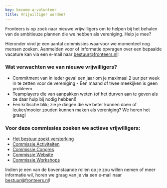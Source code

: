 ```yaml
---
key: become-a-volunteer
title: Vrijwilliger worden?
---
```

Fronteers is op zoek naar nieuwe vrijwilligers om te helpen bij het behalen van de ambitieuze plannen die we hebben als vereniging. Help je mee?

Hieronder vind je een aantal commissies waarvoor we momenteel nog mensen zoeken. Aanmelden voor of informatie opvragen over een bepaalde vacature kan via een e-mail naar [bestuur@fronteers.nl](mailto:bestuur@fronteers.nl)!

### Wat verwachten we van nieuwe vrijwilligers?

- Commitment van in ieder geval een jaar om je maximaal 2 uur per week in te zetten voor de vereniging - Een maand of twee meekijken is geen probleem
- Teamplayers die van aanpakken weten (of het durven aan te geven als ze daar hulp bij nodig hebben!)
- Een kritische blik; zie je dingen die we beter kunnen doen of leuker/mooier zouden kunnen maken als vereniging? We horen het graag!

### Voor deze commissies zoeken we actieve vrijwilligers:

- [Het bestuur zoekt versterking](/nl/vereniging/vrijwilliger-worden/bestuursleden)
- [Commissie Activiteiten](/nl/vereniging/vrijwilliger-worden/activiteiten)
- [Commissie Congres](/nl/vereniging/vrijwilliger-worden/congres)
- [Commissie Website](/nl/vereniging/vrijwilliger-worden/vacature-commissie-website)
- [Commissie Workshops](/nl/vereniging/vrijwilliger-worden/workshops)

Indien je een van de bovenstaande rollen op je zou willen nemen of meer informatie wil, horen we graag van je via een e-mail naar [bestuur@fronteers.nl](mailto:bestuur@fronteers.nl)!
